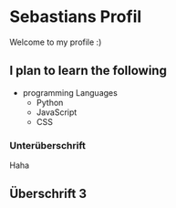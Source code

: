 # Sebastians Profil
Welcome to my profile :)

## I plan to learn the following
- programming Languages
  - Python
  - JavaScript
  - CSS
### Unterüberschrift
Haha
## Überschrift 3
